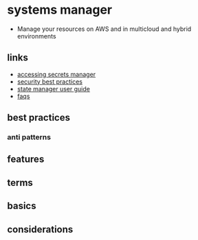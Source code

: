 # systems manager

- Manage your resources on AWS and in multicloud and hybrid environments

## links

- [accessing secrets manager](https://docs.aws.amazon.com/systems-manager/latest/userguide/integration-ps-secretsmanager.html)
- [security best practices](https://docs.aws.amazon.com/systems-manager/latest/userguide/security-best-practices.html)
- [state manager user guide](https://docs.aws.amazon.com/systems-manager/latest/userguide/systems-manager-state.html)
- [faqs](https://aws.amazon.com/systems-manager/faq/)

## best practices

### anti patterns

## features

## terms

## basics

## considerations
